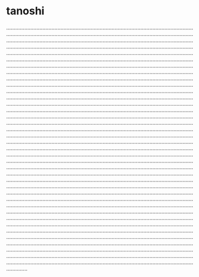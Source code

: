 # tanoshi
......................................................................................................................................................................................................................................................................................................................................................................................................................................................................................................................................................................................................................................................................................................................................................................................................................................................................................................................................................................................................................................................................................................................................................................................................................................................................................................................................................................................................................................................................................................................................................................................................................................................................................................................................................................................................................................................................................................................................................................................................................................................................................................................................................................................................................................................................................................................................................................................................................................................................................................................................................................................................................................................................................................................................................................................................................................................................................................................................................................................................................................................................................................................................................................................................................................................................................................................................................................................................................................................................................................................................................................................................................................................................................................................................................................................................................................................................................................................................................................................................................................................................................................................................................................................................................................................................................................................................................................................................................................................................................................................................................................................................................................................................................................................................................................................................................................................................................................................